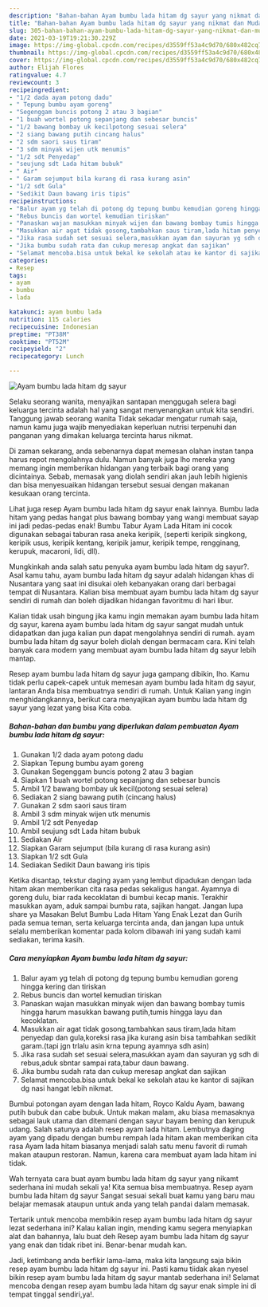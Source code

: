 ```yaml
---
description: "Bahan-bahan Ayam bumbu lada hitam dg sayur yang nikmat dan Mudah Dibuat"
title: "Bahan-bahan Ayam bumbu lada hitam dg sayur yang nikmat dan Mudah Dibuat"
slug: 305-bahan-bahan-ayam-bumbu-lada-hitam-dg-sayur-yang-nikmat-dan-mudah-dibuat
date: 2021-03-19T19:21:30.229Z
image: https://img-global.cpcdn.com/recipes/d3559ff53a4c9d70/680x482cq70/ayam-bumbu-lada-hitam-dg-sayur-foto-resep-utama.jpg
thumbnail: https://img-global.cpcdn.com/recipes/d3559ff53a4c9d70/680x482cq70/ayam-bumbu-lada-hitam-dg-sayur-foto-resep-utama.jpg
cover: https://img-global.cpcdn.com/recipes/d3559ff53a4c9d70/680x482cq70/ayam-bumbu-lada-hitam-dg-sayur-foto-resep-utama.jpg
author: Elijah Flores
ratingvalue: 4.7
reviewcount: 3
recipeingredient:
- "1/2 dada ayam potong dadu"
- " Tepung bumbu ayam goreng"
- "Segenggam buncis potong 2 atau 3 bagian"
- "1 buah wortel potong sepanjang dan sebesar buncis"
- "1/2 bawang bombay uk kecilpotong sesuai selera"
- "2 siang bawang putih cincang halus"
- "2 sdm saori saus tiram"
- "3 sdm minyak wijen utk menumis"
- "1/2 sdt Penyedap"
- "seujung sdt Lada hitam bubuk"
- " Air"
- " Garam sejumput bila kurang di rasa kurang asin"
- "1/2 sdt Gula"
- "Sedikit Daun bawang iris tipis"
recipeinstructions:
- "Balur ayam yg telah di potong dg tepung bumbu kemudian goreng hingga kering dan tiriskan"
- "Rebus buncis dan wortel kemudian tiriskan"
- "Panaskan wajan masukkan minyak wijen dan bawang bombay tumis hingga harum masukkan bawang putih,tumis hingga layu dan kecoklatan."
- "Masukkan air agat tidak gosong,tambahkan saus tiram,lada hitam penyedap dan gula,koreksi rasa jika kurang asin bisa tambahkan sedikit garam.(tapi jgn trlalu asin krna tepung ayamnya sdh asin)"
- "Jika rasa sudah set sesuai selera,masukkan ayam dan sayuran yg sdh di rebus,aduk sbntar sampai rata,tabur daun bawang."
- "Jika bumbu sudah rata dan cukup meresap angkat dan sajikan"
- "Selamat mencoba.bisa untuk bekal ke sekolah atau ke kantor di sajikan dg nasi hangat lebih nikmat."
categories:
- Resep
tags:
- ayam
- bumbu
- lada

katakunci: ayam bumbu lada 
nutrition: 115 calories
recipecuisine: Indonesian
preptime: "PT38M"
cooktime: "PT52M"
recipeyield: "2"
recipecategory: Lunch

---
```



![Ayam bumbu lada hitam dg sayur](https://img-global.cpcdn.com/recipes/d3559ff53a4c9d70/680x482cq70/ayam-bumbu-lada-hitam-dg-sayur-foto-resep-utama.jpg)

Selaku seorang wanita, menyajikan santapan menggugah selera bagi keluarga tercinta adalah hal yang sangat menyenangkan untuk kita sendiri. Tanggung jawab seorang  wanita Tidak sekadar mengatur rumah saja, namun kamu juga wajib menyediakan keperluan nutrisi terpenuhi dan panganan yang dimakan keluarga tercinta harus nikmat.

Di zaman  sekarang, anda sebenarnya dapat memesan olahan instan tanpa harus repot mengolahnya dulu. Namun banyak juga lho mereka yang memang ingin memberikan hidangan yang terbaik bagi orang yang dicintainya. Sebab, memasak yang diolah sendiri akan jauh lebih higienis dan bisa menyesuaikan hidangan tersebut sesuai dengan makanan kesukaan orang tercinta. 

Lihat juga resep Ayam bumbu lada hitam dg sayur enak lainnya. Bumbu lada hitam yang pedas hangat plus bawang bombay yang wangi membuat sayap ini jadi pedas-pedas enak! Bumbu Tabur Ayam Lada Hitam ini cocok digunakan sebagai taburan rasa aneka keripik, (seperti keripik singkong, keripik usus, keripik kentang, keripik jamur, keripik tempe, rengginang, kerupuk, macaroni, lidi, dll).

Mungkinkah anda salah satu penyuka ayam bumbu lada hitam dg sayur?. Asal kamu tahu, ayam bumbu lada hitam dg sayur adalah hidangan khas di Nusantara yang saat ini disukai oleh kebanyakan orang dari berbagai tempat di Nusantara. Kalian bisa membuat ayam bumbu lada hitam dg sayur sendiri di rumah dan boleh dijadikan hidangan favoritmu di hari libur.

Kalian tidak usah bingung jika kamu ingin memakan ayam bumbu lada hitam dg sayur, karena ayam bumbu lada hitam dg sayur sangat mudah untuk didapatkan dan juga kalian pun dapat mengolahnya sendiri di rumah. ayam bumbu lada hitam dg sayur boleh diolah dengan bermacam cara. Kini telah banyak cara modern yang membuat ayam bumbu lada hitam dg sayur lebih mantap.

Resep ayam bumbu lada hitam dg sayur juga gampang dibikin, lho. Kamu tidak perlu capek-capek untuk memesan ayam bumbu lada hitam dg sayur, lantaran Anda bisa membuatnya sendiri di rumah. Untuk Kalian yang ingin menghidangkannya, berikut cara menyajikan ayam bumbu lada hitam dg sayur yang lezat yang bisa Kita coba.

<!--inarticleads1-->

##### Bahan-bahan dan bumbu yang diperlukan dalam pembuatan Ayam bumbu lada hitam dg sayur:

1. Gunakan 1/2 dada ayam potong dadu
1. Siapkan  Tepung bumbu ayam goreng
1. Gunakan Segenggam buncis potong 2 atau 3 bagian
1. Siapkan 1 buah wortel potong sepanjang dan sebesar buncis
1. Ambil 1/2 bawang bombay uk kecil(potong sesuai selera)
1. Sediakan 2 siang bawang putih (cincang halus)
1. Gunakan 2 sdm saori saus tiram
1. Ambil 3 sdm minyak wijen utk menumis
1. Ambil 1/2 sdt Penyedap
1. Ambil seujung sdt Lada hitam bubuk
1. Sediakan  Air
1. Siapkan  Garam sejumput (bila kurang di rasa kurang asin)
1. Siapkan 1/2 sdt Gula
1. Sediakan Sedikit Daun bawang iris tipis


Ketika disantap, tekstur daging ayam yang lembut dipadukan dengan lada hitam akan memberikan cita rasa pedas sekaligus hangat. Ayamnya di goreng dulu, biar rada kecoklatan di bumbui kecap manis. Terakhir masukkan ayam, aduk sampai bumbu rata, sajikan hangat. Jangan lupa share ya Masakan Belut Bumbu Lada Hitam Yang Enak Lezat dan Gurih pada semua teman, serta keluarga tercinta anda, dan jangan lupa untuk selalu memberikan komentar pada kolom dibawah ini yang sudah kami sediakan, terima kasih. 

<!--inarticleads2-->

##### Cara menyiapkan Ayam bumbu lada hitam dg sayur:

1. Balur ayam yg telah di potong dg tepung bumbu kemudian goreng hingga kering dan tiriskan
1. Rebus buncis dan wortel kemudian tiriskan
1. Panaskan wajan masukkan minyak wijen dan bawang bombay tumis hingga harum masukkan bawang putih,tumis hingga layu dan kecoklatan.
1. Masukkan air agat tidak gosong,tambahkan saus tiram,lada hitam penyedap dan gula,koreksi rasa jika kurang asin bisa tambahkan sedikit garam.(tapi jgn trlalu asin krna tepung ayamnya sdh asin)
1. Jika rasa sudah set sesuai selera,masukkan ayam dan sayuran yg sdh di rebus,aduk sbntar sampai rata,tabur daun bawang.
1. Jika bumbu sudah rata dan cukup meresap angkat dan sajikan
1. Selamat mencoba.bisa untuk bekal ke sekolah atau ke kantor di sajikan dg nasi hangat lebih nikmat.


Bumbui potongan ayam dengan lada hitam, Royco Kaldu Ayam, bawang putih bubuk dan cabe bubuk. Untuk makan malam, aku biasa memasaknya sebagai lauk utama dan ditemani dengan sayur bayam bening dan kerupuk udang. Salah satunya adalah resep ayam lada hitam. Lembutnya daging ayam yang dipadu dengan bumbu rempah lada hitam akan memberikan cita rasa Ayam lada hitam biasanya menjadi salah satu menu favorit di rumah makan ataupun restoran. Namun, karena cara membuat ayam lada hitam ini tidak. 

Wah ternyata cara buat ayam bumbu lada hitam dg sayur yang nikamt sederhana ini mudah sekali ya! Kita semua bisa membuatnya. Resep ayam bumbu lada hitam dg sayur Sangat sesuai sekali buat kamu yang baru mau belajar memasak ataupun untuk anda yang telah pandai dalam memasak.

Tertarik untuk mencoba membikin resep ayam bumbu lada hitam dg sayur lezat sederhana ini? Kalau kalian ingin, mending kamu segera menyiapkan alat dan bahannya, lalu buat deh Resep ayam bumbu lada hitam dg sayur yang enak dan tidak ribet ini. Benar-benar mudah kan. 

Jadi, ketimbang anda berfikir lama-lama, maka kita langsung saja bikin resep ayam bumbu lada hitam dg sayur ini. Pasti kamu tiidak akan nyesel bikin resep ayam bumbu lada hitam dg sayur mantab sederhana ini! Selamat mencoba dengan resep ayam bumbu lada hitam dg sayur enak simple ini di tempat tinggal sendiri,ya!.

